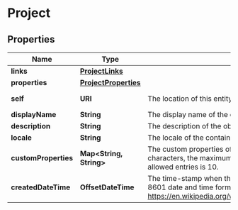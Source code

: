 

# Project


## Properties

| Name | Type | Description | Notes |
|------------ | ------------- | ------------- | -------------|
|**links** | [**ProjectLinks**](ProjectLinks.md) |  |  [optional] |
|**properties** | [**ProjectProperties**](ProjectProperties.md) |  |  [optional] |
|**self** | **URI** | The location of this entity. |  [optional] [readonly] |
|**displayName** | **String** | The display name of the object. |  |
|**description** | **String** | The description of the object. |  [optional] |
|**locale** | **String** | The locale of the contained data. |  |
|**customProperties** | **Map&lt;String, String&gt;** | The custom properties of this entity. The maximum allowed key length is 64 characters, the maximum  allowed value length is 256 characters and the count of allowed entries is 10. |  [optional] |
|**createdDateTime** | **OffsetDateTime** | The time-stamp when the object was created.  The time stamp is encoded as ISO 8601 date and time format  (\&quot;YYYY-MM-DDThh:mm:ssZ\&quot;, see https://en.wikipedia.org/wiki/ISO_8601#Combined_date_and_time_representations). |  [optional] [readonly] |



